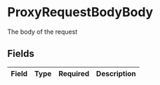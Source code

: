 # ProxyRequestBodyBody

The body of the request


## Fields

| Field       | Type        | Required    | Description |
| ----------- | ----------- | ----------- | ----------- |